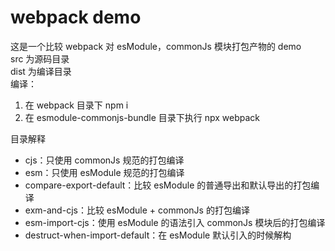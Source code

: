 # webpack demo

这是一个比较 webpack 对 esModule，commonJs 模块打包产物的 demo  
src 为源码目录  
dist 为编译目录  
编译：

1. 在 webpack 目录下 npm i
2. 在 esmodule-commonjs-bundle 目录下执行 npx webpack

目录解释

- cjs：只使用 commonJs 规范的打包编译
- esm：只使用 esModule 规范的打包编译  
- compare-export-default：比较 esModule 的普通导出和默认导出的打包编译  
- exm-and-cjs：比较 esModule + commonJs 的打包编译  
- esm-import-cjs：使用 esModule 的语法引入 commonJs 模块后的打包编译
- destruct-when-import-default：在 esModule 默认引入的时候解构
